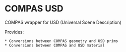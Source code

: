 # COMPAS USD

COMPAS wrapper for USD (Universal Scene Description)

Provides: 

    * Conversions between COMPAS geometry and USD prims
    * Conversions between COMPAS and USD material